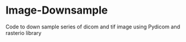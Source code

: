 # Image-Downsample
Code to down sample series of dicom and tif image using Pydicom and rasterio library

